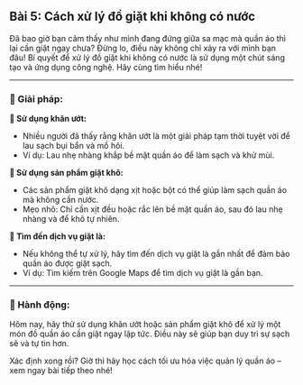 ## Bài 5: Cách xử lý đồ giặt khi không có nước

Đã bao giờ bạn cảm thấy như mình đang đứng giữa sa mạc mà quần áo thì lại cần giặt ngay chưa? Đừng lo, điều này không chỉ xảy ra với mình bạn đâu! Bí quyết để xử lý đồ giặt khi không có nước là sử dụng một chút sáng tạo và ứng dụng công nghệ. Hãy cùng tìm hiểu nhé!

---

### 📌 Giải pháp:

**🔹 Sử dụng khăn ướt:**

- Nhiều người đã thấy rằng khăn ướt là một giải pháp tạm thời tuyệt vời để lau sạch bụi bẩn và mồ hôi.  
- Ví dụ: Lau nhẹ nhàng khắp bề mặt quần áo để làm sạch và khử mùi.

**🔹 Sử dụng sản phẩm giặt khô:**

- Các sản phẩm giặt khô dạng xịt hoặc bột có thể giúp làm sạch quần áo mà không cần nước.  
- Mẹo nhỏ: Chỉ cần xịt đều hoặc rắc lên bề mặt quần áo, sau đó lau nhẹ nhàng và để khô tự nhiên.

**🔹 Tìm đến dịch vụ giặt là:**

- Nếu không thể tự xử lý, hãy tìm đến dịch vụ giặt là gần nhất để đảm bảo quần áo được giặt sạch.  
- Ví dụ: Tìm kiếm trên Google Maps để tìm dịch vụ giặt là gần bạn.

---

### 🚀 Hành động:

Hôm nay, hãy thử sử dụng khăn ướt hoặc sản phẩm giặt khô để xử lý một món đồ quần áo cần giặt ngay lập tức. Điều này sẽ giúp bạn duy trì sự sạch sẽ và tự tin hơn.

Xác định xong rồi? Giờ thì hãy học cách tối ưu hóa việc quản lý quần áo – xem ngay bài tiếp theo nhé!